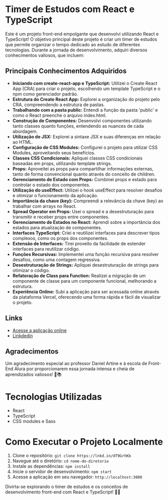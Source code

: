 # Timer de Estudos com React e TypeScript

Este é um projeto front-end empolgante que desenvolvi utilizando React e TypeScript! O objetivo principal deste projeto é criar um timer de estudos que permite organizar o tempo dedicado ao estudo de diferentes tecnologias. Durante a jornada de desenvolvimento, adquiri diversos conhecimentos valiosos, que incluem:

## Principais Conhecimentos Adquiridos

- **Iniciando com create-react-app e TypeScript:** Utilizei o Create React App (CRA) para criar o projeto, escolhendo um template TypeScript e o npm como gerenciador padrão.
- **Estrutura do Create React App:** Explorei a organização do projeto pelo CRA, compreendendo a estrutura de pastas.
- **Trabalhando com a pasta public:** Entendi a função da pasta 'public' e como o React preenche o arquivo index.html.
- **Construção de Componentes:** Desenvolvi componentes utilizando tanto classes quanto funções, entendendo as nuances de cada abordagem.
- **Utilização de JSX:** Explorei a sintaxe JSX e suas diferenças em relação ao HTML.
- **Configuração de CSS Modules:** Configurei o projeto para utilizar CSS Modules, aproveitando seus benefícios.
- **Classes CSS Condicionais:** Apliquei classes CSS condicionais baseadas em props, utilizando template strings.
- **Props:** Aproveitei as props para compartilhar informações externas, tanto de forma convencional quanto através do conceito de children.
- **Gerenciamento de Estado com Props:** Combinei props e estado para controlar o estado dos componentes.
- **Utilização do useEffect:** Utilizei o hook useEffect para resolver desafios e otimizar o funcionamento da aplicação.
- **Importância da chave (key):** Compreendi a relevância da chave (key) ao trabalhar com arrays no React.
- **Spread Operator em Props:** Usei o spread e a desestruturação para transmitir e receber props entre componentes.
- **Gerenciamento de Estados no React:** Aprendi sobre a importância dos estados para atualização de componentes.
- **Interfaces TypeScript:** Criei e reutilizei interfaces para descrever tipos complexos, como os props dos componentes.
- **Extensão de Interfaces:** Tirei proveito da facilidade de estender interfaces para reutilizar código.
- **Funções Recursivas:** Implementei uma função recursiva para resolver desafios, como uma contagem regressiva.
- **Desestruturação de Strings:** Apliquei desestruturação de strings para otimizar o código.
- **Refatoração de Class para Function:** Realizei a migração de um componente de classe para um componente funcional, melhorando a estrutura.
- **Experiência Online:** Subi a aplicação para ser acessada online através da plataforma Vercel, oferecendo uma forma rápida e fácil de visualizar o projeto.

## Links

- [Acesse a aplicação online](https://alura-studies-ebon.vercel.app/)
- [Linkdedin](https://www.linkedin.com/in/l%C3%BAcio-beckler-0827181a0/)

## Agradecimentos

Um agradecimento especial ao professor Daniel Artine e à escola de Front-End Alura por proporcionarem essa jornada intensa e cheia de aprendizados valiosos! 🙌📚

# Tecnologias Utilizadas

- React
- TypeScript
- CSS modules e Sass

# Como Executar o Projeto Localmente

1. Clone o repositório: `git clone https://lnkd.in/dT9GrhKb`
2. Navegue até o diretório: `cd nome-do-diretorio`
3. Instale as dependências: `npm install`
4. Inicie o servidor de desenvolvimento: `npm start`
5. Acesse a aplicação em seu navegador: `http://localhost:3000`

Divirta-se explorando o timer de estudos e os conceitos de desenvolvimento front-end com React e TypeScript! 🚀📖
